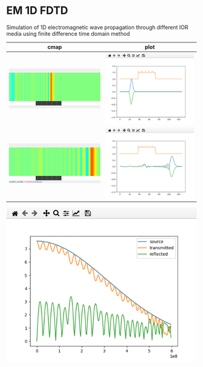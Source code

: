 # EM 1D FDTD

Simulation of 1D electromagnetic wave propagation through different IOR media using finite difference time domain method

|           cmap           |           plot           |
|--------------------------|--------------------------|
|![cmap1](images/cmap1.png)|![plot1](images/plot1.png)|
|![cmap2](images/cmap2.png)|![plot2](images/plot2.png)|

![str](images/str.png)

